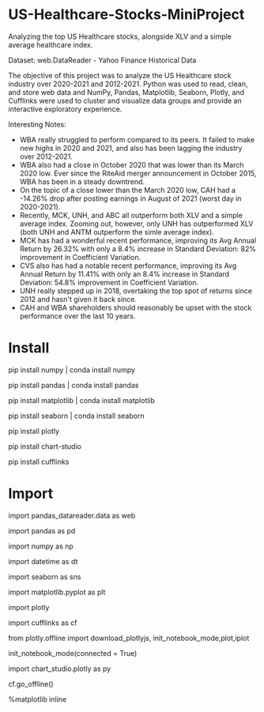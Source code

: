 # US-Healthcare-Stocks-MiniProject
Analyzing the top US Healthcare stocks, alongside XLV and a simple average healthcare index.

Dataset: web.DataReader - Yahoo Finance Historical Data

The objective of this project was to analyze the US Healthcare stock industry over 2020-2021 and 2012-2021. Python was used to read, clean, and store web data 
and NumPy, Pandas, Matplotlib, Seaborn, Plotly, and Cufflinks were used to cluster and visualize data groups and provide an interactive exploratory experience.

Interesting Notes:

- WBA really struggled to perform compared to its peers. It failed to make new highs in 2020 and 2021, and also has been lagging the industry over 2012-2021.
- WBA also had a close in October 2020 that was lower than its March 2020 low. Ever since the RiteAid merger announcement in October 2015, WBA has been in a steady downtrend.
- On the topic of a close lower than the March 2020 low, CAH had a -14.26% drop after posting earnings in August of 2021 (worst day in 2020-2021).
- Recently, MCK, UNH, and ABC all outperform both XLV and a simple average index. Zooming out, however, only UNH has outperformed XLV (both UNH and ANTM outperform the simle average index).
- MCK has had a wonderful recent performance, improving its Avg Annual Return by 26.32% with only a 8.4% increase in Standard Deviation: 82% improvement in Coefficient Variation.
- CVS also has had a notable recent performance, improving its Avg Annual Return by 11.41% with only an 8.4% increase in Standard Deviation: 54.8% improvement in Coefficient Variation. 
- UNH really stepped up in 2018, overtaking the top spot of returns since 2012 and hasn't given it back since.
- CAH and WBA shareholders should reasonably be upset with the stock performance over the last 10 years. 

# Install
pip install numpy | conda install numpy

pip install pandas | conda install pandas

pip install matplotlib | conda install matplotlib

pip install seaborn | conda install seaborn

pip install plotly

pip install chart-studio

pip install cufflinks

# Import
import pandas_datareader.data as web

import pandas as pd

import numpy as np

import datetime as dt

import seaborn as sns

import matplotlib.pyplot as plt

import plotly

import cufflinks as cf

from plotly.offline import download_plotlyjs, init_notebook_mode,plot,iplot

init_notebook_mode(connected = True)

import chart_studio.plotly as py

cf.go_offline()

%matplotlib inline
